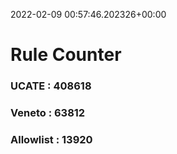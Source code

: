 2022-02-09 00:57:46.202326+00:00
# Rule Counter 
 ### UCATE : 408618

 ### Veneto : 63812

 ### Allowlist : 13920